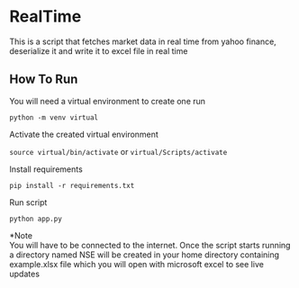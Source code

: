 # RealTime
This is a script that fetches market data in real time from yahoo finance, deserialize it and write it to excel file in real time

## How To Run
You will need a virtual environment to create one run

  `python -m venv virtual`
  
Activate the created virtual environment

  `source virtual/bin/activate` or `virtual/Scripts/activate`
  
Install requirements

  `pip install -r requirements.txt`
  
Run script

  `python app.py`

*Note  
You will have to be connected to the internet.
Once the script starts running a directory named NSE will be created in your home directory
containing example.xlsx file which you will open with microsoft excel to see live updates
